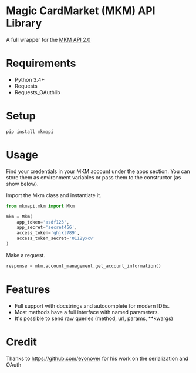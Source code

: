 # Magic CardMarket (MKM) API Library

A full wrapper for the [MKM API 2.0](https://api.cardmarket.com/ws/documentation/API_2.0:Main_Page)

# Requirements
* Python 3.4+
* Requests
* Requests_OAuthlib

# Setup

```
pip install mkmapi
```

# Usage
Find your credentials in your MKM account under the apps section.
You can store them as environment variables or pass them to the constructor (as show below).

Import the Mkm class and instantiate it.

```python
from mkmapi.mkm import Mkm

mkm = Mkm(
    app_token='asdf123',
    app_secret='secret456',
    access_token='ghjkl789',
    access_token_secret='0112yxcv'
)
```

Make a request.

```python
response = mkm.account_management.get_account_information()
```

# Features
* Full support with docstrings and autocomplete for modern IDEs.
* Most methods have a full interface with named parameters.
* It's possible to send raw queries (method, url, params, **kwargs)

# Credit
Thanks to https://github.com/evonove/ for his work on the serialization and OAuth
